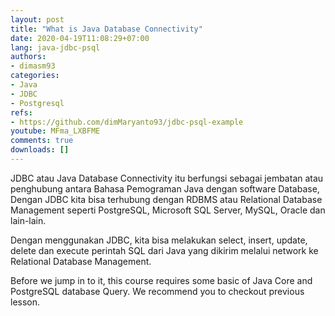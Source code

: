 ```yaml
---
layout: post
title: "What is Java Database Connectivity"
date: 2020-04-19T11:08:29+07:00
lang: java-jdbc-psql
authors:
- dimasm93
categories:
- Java
- JDBC
- Postgresql 
refs: 
- https://github.com/dimMaryanto93/jdbc-psql-example
youtube: MFma_LXBFME
comments: true
downloads: []
---
```


JDBC atau Java Database Connectivity itu berfungsi sebagai jembatan atau penghubung antara Bahasa Pemograman Java dengan software Database, Dengan JDBC kita bisa terhubung dengan RDBMS atau Relational Database Management seperti PostgreSQL, Microsoft SQL Server, MySQL, Oracle dan lain-lain.

<!--more-->

Dengan menggunakan JDBC, kita bisa melakukan select, insert, update, delete dan execute perintah SQL dari Java yang dikirim melalui network ke Relational Database Management.

Before we jump in to it, this course requires some basic of Java Core and PostgreSQL database Query. We recommend you to checkout previous lesson.
